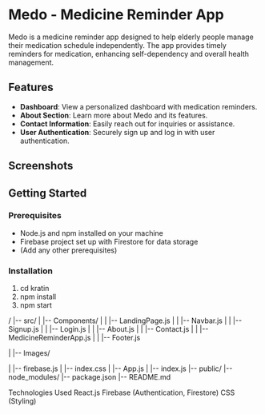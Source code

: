 # Medo - Medicine Reminder App

Medo is a medicine reminder app designed to help elderly people manage their medication schedule independently. The app provides timely reminders for medication, enhancing self-dependency and overall health management.


## Features

- **Dashboard**: View a personalized dashboard with medication reminders.
- **About Section**: Learn more about Medo and its features.
- **Contact Information**: Easily reach out for inquiries or assistance.
- **User Authentication**: Securely sign up and log in with user authentication.

## Screenshots


## Getting Started

### Prerequisites

- Node.js and npm installed on your machine
- Firebase project set up with Firestore for data storage
- (Add any other prerequisites)

### Installation

1. cd kratin
2. npm install
3. npm start


/
|-- src/
|   |-- Components/
|   |   |-- LandingPage.js
|   |   |-- Navbar.js
|   |   |-- Signup.js
|   |   |-- Login.js
|   |   |-- About.js
|   |   |-- Contact.js
|   |   |-- MedicineReminderApp.js
|   |   |-- Footer.js


|   |-- Images/

|   |-- firebase.js
|   |-- index.css
|   |-- App.js
|   |-- index.js
|-- public/
|-- node_modules/
|-- package.json
|-- README.md

Technologies Used
React.js
Firebase (Authentication, Firestore)
CSS (Styling)